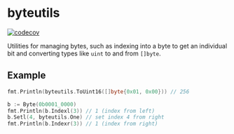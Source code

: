 # byteutils

[![codecov](https://codecov.io/gh/spenserblack/go-byteutils/branch/master/graph/badge.svg?token=DfSRqth9QW)](https://codecov.io/gh/spenserblack/go-byteutils)

Utilities for managing bytes, such as indexing into a byte to get an individual
bit and converting types like `uint` to and from `[]byte`.

## Example

```go
fmt.Println(byteutils.ToUint16([]byte{0x01, 0x00})) // 256

b := Byte(0b0001_0000)
fmt.Println(b.Indexl(3)) // 1 (index from left)
b.Setl(4, byteutils.One) // set index 4 from right
fmt.Println(b.Indexr(3)) // 1 (index from right)
```

